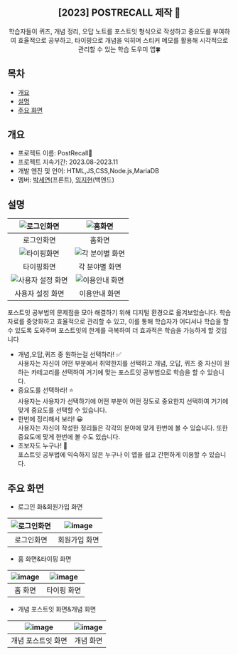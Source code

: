 <div align="center">
<h2>[2023] POSTRECALL 제작 📝</h2>
학습자들이 퀴즈, 개념 정리, 오답 노트를 포스트잇 형식으로 작성하고 중요도를 부여하여 효율적으로 공부하고, 타이핑으로 개념을 익히며 스티커 메모를 활용해 시각적으로 관리할 수 있는 학습 도우미 앱🍀
</div>

## 목차
  - [개요](#개요) 
  - [설명](#설명)
  - [주요 화면](#주요-화면)

## 개요
- 프로젝트 이름: PostRecall📝
- 프로젝트 지속기간: 2023.08-2023.11
- 개발 엔진 및 언어: HTML,JS,CSS,Node.js,MariaDB
- 멤버: <a href="https://github.com/seyeonparkk">박세연</a>(프론트), <a href="https://github.com/mic050r">임지현</a>(백엔드)


## 설명
| <div style="text-align:center">![로그인화면](https://github.com/PostRecall/.github/assets/113195498/0344864b-5024-4e31-acfc-929876af1b0d)</div> | <div style="text-align:center">![홈화면](https://github.com/PostRecall/.github/assets/113195498/bf684e98-2273-48a1-9a1a-14a81bbfa38e)</div> |
| --- | --- |
| <div style="text-align:center">로그인화면</div> | <div style="text-align:center">홈화면</div> |
| <div style="text-align:center">![타이핑화면](https://github.com/PostRecall/.github/assets/113195498/1f2f22a4-61bb-4e8c-a9c2-09c645b829d7)</div> | <div style="text-align:center">![각 분야별 화면](https://github.com/PostRecall/.github/assets/113195498/2d458453-9301-4768-96c5-f0f74890c366)</div> |
| <div style="text-align:center">타이핑화면</div> | <div style="text-align:center">각 분야별 화면</div> |
| <div style="text-align:center">![사용자 설정 화면](https://github.com/PostRecall/.github/assets/113195498/f6a78f8e-b869-47f2-aaeb-362f68601bfc)</div> | <div style="text-align:center">![이용안내 화면](https://github.com/PostRecall/.github/assets/113195498/e75e502f-deec-4bf9-9266-622165e1a532)</div> |
| <div style="text-align:center">사용자 설정 화면</div> | <div style="text-align:center">이용안내 화면</div> |




포스트잇 공부법의 문제점을 모아 해결하기 위해 디지털 환경으로 옮겨보았습니다. 학습 자료를 중앙화하고 효율적으로 관리할 수 있고, 이를 통해 학습자가 어디서나 학습을 할 수 있도록 도와주며 포스트잇의 한계를 극복하여 더 효과적은 학습을 가능하게 할 것입니다  <br>
- 개념,오답,퀴즈 중 원하는걸 선택하라! ✅<br>
사용자는 자신이 어떤 부분에서 취약한지를 선택하고 개념, 오답, 퀴즈 중 자신이 원하는 카테고리를 선택하여 거기에 맞는 포스트잇 공부법으로 학습을 할 수 있습니다.
- 중요도를 선택하라! ⭐<br>
사용자는 사용자가 선택하기에 어떤 부분이 어떤 정도로 중요한지 선택하여 거기에 맞게 중요도를 선택할 수 있습니다.
- 한번에 정리해서 보라! 😀<br>
사용자는 자신이 작성한 정리들은 각각의 분야에 맞게 한번에 볼 수 있습니다. 또한 중요도에 맞게 한번에 볼 수도 있습니다. 
- 초보자도 누구나! 👶<br>
포스트잇 공부법에 익숙하지 않은 누구나 이 앱을 쉽고 간편하게 이용할 수 있습니다.


## 주요 화면

- 로그인 화&회원가입 화면

![로그인화면](https://github.com/PostRecall/.github/assets/113195498/0344864b-5024-4e31-acfc-929876af1b0d)|![image](https://github.com/PostRecall/.github/assets/113195498/ef55af65-6314-42b5-887d-5a2daace98bb)|
|:---:|:---:|
|로그인화면|회원가입 화면|



- 홈 화면&타이핑 화면

|![image](https://github.com/PostRecall/.github/assets/113195498/3ede884a-ab84-43dd-8181-6671495d63d8)|![image](https://github.com/PostRecall/.github/assets/113195498/ae41a065-9cbd-4e41-a93e-e6bd5dd65615)|
|:---:|:---:|
|홈 화면|타이핑 화면|

- 개념 포스트잇 화면&개념 화면

|![image](https://github.com/PostRecall/.github/assets/113195498/85a0003c-a40d-49f5-8a93-a7e6706cf412)|![image](https://github.com/PostRecall/.github/assets/113195498/265bd24e-99af-4559-8fe3-53696465e31c)|
|:---:|:---:|
|개념 포스트잇 화면|개념 화면|
